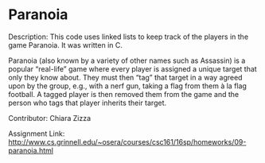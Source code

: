 # Paranoia

Description:
This code uses linked lists to keep track of the players in the game Paranoia. It was written in C.

Paranoia (also known by a variety of other names such as Assassin) is a popular “real-life” game where every player is assigned a unique target that only they know about. They must then “tag” that target in a way agreed upon by the group, e.g., with a nerf gun, taking a flag from them à la flag football. A tagged player is then removed them from the game and the person who tags that player inherits their target.

Contributor: Chiara Zizza

Assignment Link: http://www.cs.grinnell.edu/~osera/courses/csc161/16sp/homeworks/09-paranoia.html
